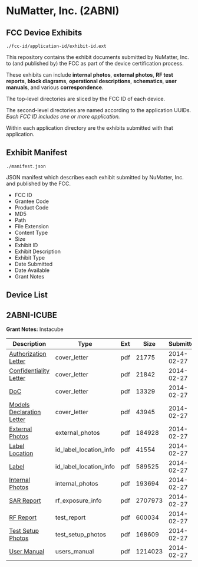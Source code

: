 # NuMatter, Inc. (2ABNI)
## FCC Device Exhibits

```
./fcc-id/application-id/exhibit-id.ext
```

This repository contains the exhibit documents submitted by NuMatter, Inc. to (and published by) the FCC as part of the device certification process.

These exhibits can include **internal photos**, **external photos**, **RF test reports**, **block diagrams**, **operational descriptions**, **schematics**, **user manuals**, and various **correspondence**.

The top-level directories are sliced by the FCC ID of each device.

The second-level directories are named according to the application UUIDs. *Each FCC ID includes one or more application.*

Within each application directory are the exhibits submitted with that application. 

## Exhibit Manifest

```
./manifest.json
```

JSON manifest which describes each exhibit submitted by NuMatter, Inc. and published by the FCC.

- FCC ID
- Grantee Code
- Product Code
- MD5
- Path
- File Extension
- Content Type
- Size
- Exhibit ID
- Exhibit Description
- Exhibit Type
- Date Submitted
- Date Available
- Grant Notes

## Device List
## 2ABNI-ICUBE
**Grant Notes:** Instacube

| Description | Type | Ext | Size | Submitted | Available |
| ----------- | ---- | --- | ---- | --------- | --------- |
| [Authorization Letter](2ABNI-ICUBE/49e823346f1e3358cb5096205e42a792/2203209.pdf) | cover_letter | pdf | 21775 | 2014-02-27 | 2014-02-27 |
| [Confidentiality Letter](2ABNI-ICUBE/49e823346f1e3358cb5096205e42a792/2203210.pdf) | cover_letter | pdf | 21842 | 2014-02-27 | 2014-02-27 |
| [DoC](2ABNI-ICUBE/49e823346f1e3358cb5096205e42a792/2203211.pdf) | cover_letter | pdf | 13329 | 2014-02-27 | 2014-02-27 |
| [Models Declaration Letter](2ABNI-ICUBE/49e823346f1e3358cb5096205e42a792/2203212.pdf) | cover_letter | pdf | 43945 | 2014-02-27 | 2014-02-27 |
| [External Photos](2ABNI-ICUBE/49e823346f1e3358cb5096205e42a792/2203219.pdf) | external_photos | pdf | 184928 | 2014-02-27 | 2014-02-27 |
| [Label Location](2ABNI-ICUBE/49e823346f1e3358cb5096205e42a792/2203221.pdf) | id_label_location_info | pdf | 41554 | 2014-02-27 | 2014-02-27 |
| [Label](2ABNI-ICUBE/49e823346f1e3358cb5096205e42a792/2203222.pdf) | id_label_location_info | pdf | 589525 | 2014-02-27 | 2014-02-27 |
| [Internal Photos](2ABNI-ICUBE/49e823346f1e3358cb5096205e42a792/2203220.pdf) | internal_photos | pdf | 193694 | 2014-02-27 | 2014-02-27 |
| [SAR Report](2ABNI-ICUBE/49e823346f1e3358cb5096205e42a792/2203218.pdf) | rf_exposure_info | pdf | 2707973 | 2014-02-27 | 2014-02-27 |
| [RF Report](2ABNI-ICUBE/49e823346f1e3358cb5096205e42a792/2203216.pdf) | test_report | pdf | 600034 | 2014-02-27 | 2014-02-27 |
| [Test Setup Photos](2ABNI-ICUBE/49e823346f1e3358cb5096205e42a792/2203217.pdf) | test_setup_photos | pdf | 168609 | 2014-02-27 | 2014-02-27 |
| [User Manual](2ABNI-ICUBE/49e823346f1e3358cb5096205e42a792/2203223.pdf) | users_manual | pdf | 1214023 | 2014-02-27 | 2014-02-27 |
